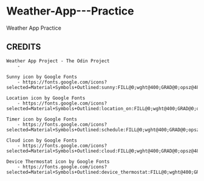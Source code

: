 # Weather-App---Practice
Weather App Practice

## CREDITS

    Weather App Project - The Odin Project
        -
    
    Sunny icon by Google Fonts
        - https://fonts.google.com/icons?selected=Material+Symbols+Outlined:sunny:FILL@0;wght@400;GRAD@0;opsz@48&icon.query=Sunn&icon.size=128&icon.color=%23666666
    
    Location icon by Google Fonts
        - https://fonts.google.com/icons?selected=Material+Symbols+Outlined:location_on:FILL@0;wght@400;GRAD@0;opsz@48&icon.query=Location&icon.size=128&icon.color=%23434343

    Timer icon by Google Fonts
        - https://fonts.google.com/icons?selected=Material+Symbols+Outlined:schedule:FILL@0;wght@400;GRAD@0;opsz@48icon.query=time&icon.size=128&icon.color=%23434343
    
    Cloud icon by Google Fonts
        - https://fonts.google.com/icons?selected=Material+Symbols+Outlined:cloud:FILL@0;wght@400;GRAD@0;opsz@48&icon.query=Cloud&icon.size=128&icon.color=%23434343

    Device Thermostat icon by Google Fonts
        - https://fonts.google.com/icons?selected=Material+Symbols+Outlined:device_thermostat:FILL@0;wght@400;GRAD@0;opsz@48&icon.query=temperature&icon.size=128&icon.color=%23434343
    